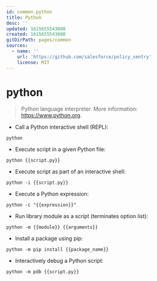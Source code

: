 ```yaml
---
id: common.python
title: Python
desc: ''
updated: 1615655543080
created: 1615655543080
gitDirPath: pages/common
sources:
  - name: ''
    url: 'https://github.com/salesforce/policy_sentry'
    license: MIT
---
```

# python

> Python language interpreter.
> More information: <https://www.python.org>.

- Call a Python interactive shell (REPL):

`python`

- Execute script in a given Python file:

`python {{script.py}}`

- Execute script as part of an interactive shell:

`python -i {{script.py}}`

- Execute a Python expression:

`python -c "{{expression}}"`

- Run library module as a script (terminates option list):

`python -m {{module}} {{arguments}}`

- Install a package using pip:

`python -m pip install {{package_name}}`

- Interactively debug a Python script:

`python -m pdb {{script.py}}`

